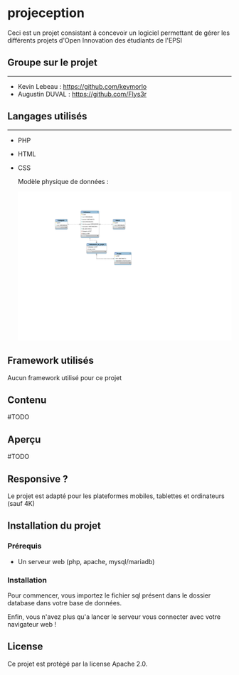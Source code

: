 # projeception

Ceci est un projet consistant à concevoir un logiciel permettant de gérer les différents projets d'Open Innovation des étudiants de l'EPSI

## Groupe sur le projet

----------------------------

- Kevin Lebeau : <https://github.com/kevmorlo>
- Augustin DUVAL : <https://github.com/Flys3r>

## Langages utilisés

----------------------------

- PHP
- HTML
- CSS

    Modèle physique de données :

  ![Modèle physique de donnée](database/my_projeception.svg)

## Framework utilisés

Aucun framework utilisé pour ce projet

## Contenu

#TODO

## Aperçu

#TODO

## Responsive ?

Le projet est adapté pour les plateformes mobiles, tablettes et ordinateurs (sauf 4K)

## Installation du projet

### Prérequis

- Un serveur web (php, apache, mysql/mariadb)

### Installation

Pour commencer, vous importez le fichier sql présent dans le dossier database dans votre base de données.

Enfin, vous n'avez plus qu'a lancer le serveur vous connecter avec votre navigateur web !

## License

Ce projet est protégé par la license Apache 2.0.
